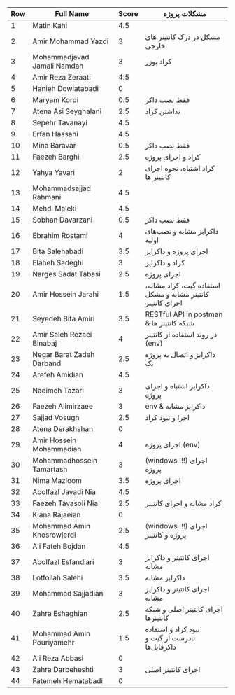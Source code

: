 | Row    | Full Name                   | Score | مشکلات پروژه                   |
|--------|-----------------------------|-------|---------------------------------|
| 1      | Matin Kahi                  | 4.5   |
| 2      | Amir Mohammad Yazdi         | 3     | مشکل در درک کانتینر های خارجی |
| 3      | Mohammadjavad Jamali Namdan | 3     | کراد یوزر |
| 4      | Amir Reza Zeraati           | 4.5   |
| 5      | Hanieh Dowlatabadi          | 0     |
| 6      | Maryam Kordi                | 0.5   | فقط نصب داکر |
| 7      | Atena Asi Seyghalani        | 2.5   | نداشتن کراد |
| 8      | Sepehr Tavanayi             | 4.5   |
| 9      | Erfan Hassani               | 4.5   |
| 10     | Mina Baravar                | 0.5   | فقط نصب داکر |
| 11     | Faezeh Barghi               | 2.5   | کراد و اجرای پروژه |
| 12     | Yahya Yavari                | 2     | کراد اشتباه، نحوه اجرای کانتینر ها |
| 13     | Mohammadsajjad Rahmani      | 4.5   |
| 14     | Mehdi Maleki                | 4.5   |
| 15     | Sobhan Davarzani            | 0.5   | فقط نصب داکر |
| 16     | Ebrahim Rostami             | 4     | داکرایز مشابه و نصب‌های اولیه |
| 17     | Bita Salehabadi             | 3.5   | اجرای پروژه و داکرایز |
| 18     | Elaheh Sadeghi              | 3     | کراد و داکرایز |
| 19     | Narges Sadat Tabasi         | 2.5   | اجرای پروژه |
| 20     | Amir Hossein Jarahi         | 1.5   | استفاده گیت، کراد مشابه، کانتینر مشابه و مشکل اجرای کانتینر |  
| 21     | Seyedeh Bita Amiri          | 3.5   | RESTful API in postman & شبکه کانتینر ها |
| 22     | Amir Saleh Rezaei Binabaj   | 4     | در روند استفاده از کانتینر (env) |
| 23     | Negar Barat Zadeh Darband   | 2.5   | داکرایز و اتصال به پروژه بک |
| 24     | Arefeh Amidian              | 4.5   |
| 25     | Naeimeh Tazari              | 3     | داکرایز اشتباه و اجرای پروژه |
| 26     | Faezeh Alimirzaee           | 3     | env & داکرایز مشابه |
| 27     | Sajjad Vosugh               | 2.5   | اجرا و نبود کراد |
| 28     | Atena Derakhshan            | 0     |
| 29     | Amir Hossein Mohammadian    | 4     | اجرای پروژه (env) |
| 30     | Mohammadhossein Tamartash   | 3     | (windows !!!) اجرای پروژه |
| 31     | Nima Mazloom                | 3.5   | اجرای پروژه |
| 32     | Abolfazl Javadi Nia         | 4.5   |
| 33     | Faezeh Tavasoli Nia         | 2.5   | کراد مشابه و اجرای کانتینر |
| 34     | Kiana Rajaeian              | 0     | 
| 35     | Mohammad Amin Khosrowjerdi  | 2.5   | (windows !!!) اجرای پروژه و کانتینر |
| 36     | Ali Fateh Bojdan            | 4.5   |
| 37     | Abolfazl Esfandiari         | 3     | اجرای کانتینر و داکرایز مشابه |
| 38     | Lotfollah Salehi            | 3.5   | داکرایز مشابه |
| 39     | Mohammad Sajjadian          | 3     | اجرای کانتینر و داکرایز مشابه |
| 40     | Zahra Eshaghian             | 2.5   | اجرای کانتینر اصلی و شبکه کانتینرها |
| 41     | Mohammad Amin Pouriyamehr   | 1.5   | نبود کراد و استفاده نادرست از گیت و داکرفایل‌ها |
| 42     | Ali Reza Abbasi             | 0     |
| 43     | Zahra Darbeheshti           | 3     | اجرای کانتینر اصلی |
| 44     | Fatemeh Hematabadi          | 0     |


